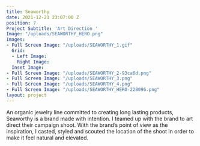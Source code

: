 ```yaml
---
title: Seaworthy
date: 2021-12-21 23:07:00 Z
position: 7
Project Subtitle: 'Art Direction '
Image: "/uploads/SEAWORTHY_HERO.png"
Images:
- Full Screen Image: "/uploads/SEAWORTHY_1.gif"
  Grid:
  - Left Image: 
    Right Image: 
  Inset Image: 
- Full Screen Image: "/uploads/SEAWORTHY_2-93ca6d.png"
- Full Screen Image: "/uploads/SEAWORTHY_3.png"
- Full Screen Image: "/uploads/SEAWORTHY_4.png"
- Full Screen Image: "/uploads/SEAWORTHY_HERO-228096.png"
layout: project
---
```


An organic jewelry line committed to creating long lasting products, Seaworthy is a brand made with intention. I teamed up with the brand to art direct their campaign shoot. With the brand’s point of view as the inspiration, I casted, styled and scouted the location of the shoot in order to make it feel natural and elevated.